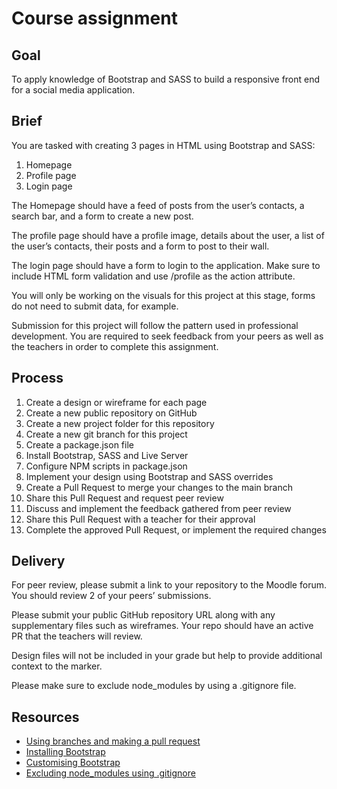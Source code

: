 # Course assignment

## Goal

To apply knowledge of Bootstrap and SASS to build a responsive front end for a social media application.

## Brief

You are tasked with creating 3 pages in HTML using Bootstrap and SASS:

1. Homepage
2. Profile page
3. Login page

The Homepage should have a feed of posts from the user’s contacts, a search bar, and a form to create a new post.

The profile page should have a profile image, details about the user, a list of the user’s contacts, their posts and a form to post to their wall.

The login page should have a form to login to the application. Make sure to include HTML form validation and use /profile as the action attribute.

You will only be working on the visuals for this project at this stage, forms do not need to submit data, for example.

Submission for this project will follow the pattern used in professional development. You are required to seek feedback from your peers as well as the teachers in order to complete this assignment.

## Process

1. Create a design or wireframe for each page
2. Create a new public repository on GitHub
3. Create a new project folder for this repository
4. Create a new git branch for this project
5. Create a package.json file
6. Install Bootstrap, SASS and Live Server
7. Configure NPM scripts in package.json
8. Implement your design using Bootstrap and SASS overrides
9. Create a Pull Request to merge your changes to the main branch
10. Share this Pull Request and request peer review
11. Discuss and implement the feedback gathered from peer review
12. Share this Pull Request with a teacher for their approval
13. Complete the approved Pull Request, or implement the required changes

## Delivery

For peer review, please submit a link to your repository to the Moodle forum. You should review 2 of your peers’ submissions.

Please submit your public GitHub repository URL along with any supplementary files such as wireframes. Your repo should have an active PR that the teachers will review.

Design files will not be included in your grade but help to provide additional context to the marker.

Please make sure to exclude node_modules by using a .gitignore file.

## Resources

- [Using branches and making a pull request](https://vimeo.com/725676411/fabede2ebb)
- [Installing Bootstrap](https://getbootstrap.com/docs/5.2/getting-started/download/#package-managers)
- [Customising Bootstrap](https://getbootstrap.com/docs/5.2/customize/overview/)
- [Excluding node_modules using .gitignore](https://sebhastian.com/git-ignore-node_modules/)
